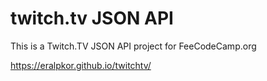 # twitch.tv JSON API

This is a Twitch.TV JSON API project for FeeCodeCamp.org

https://eralpkor.github.io/twitchtv/
